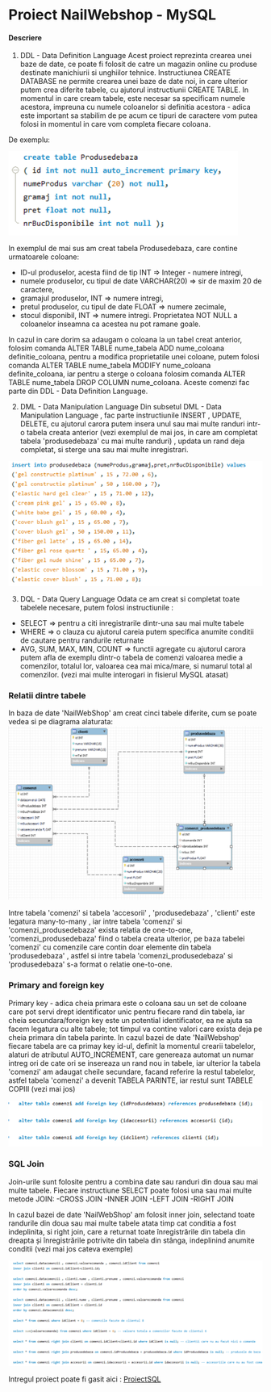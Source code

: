 # Proiect NailWebshop - MySQL

#### Descriere

1. DDL - Data Definition Language
Acest proiect reprezinta crearea unei baze de date, ce poate fi folosit de catre un magazin online cu produse destinate manichiurii si unghiilor tehnice.
Instructiunea CREATE DATABASE ne permite crearea unei baze de date noi, in care ulterior putem crea diferite tabele, cu ajutorul instructiunii CREATE TABLE. 
In momentul in care cream tabele, este necesar sa specificam numele acestora, impreuna cu numele coloanelor si definitia acestora - adica este important sa stabilim de pe acum
ce tipuri de caractere vom putea folosi in momentul in care vom completa fiecare coloana.

De exemplu:

![exemplu creare tabel](https://github.com/AnettaB91/NailWebshop_MySQL/blob/main/exemplu%20creare%20tabel.png)

In exemplul de mai sus am creat tabela Produsedebaza, care contine urmatoarele coloane:
- ID-ul produselor, acesta fiind de tip INT => Integer - numere intregi,
- numele produselor, cu tipul de date VARCHAR(20) => sir de maxim 20 de caractere,
- gramajul produselor, INT => numere intregi,
- pretul produselor, cu tipul de date FLOAT => numere zecimale,
- stocul disponibil, INT => numere intregi.
Proprietatea NOT NULL a coloanelor inseamna ca acestea nu pot ramane goale.

In cazul in care dorim sa adaugam o coloana la un tabel creat anterior, folosim comanda ALTER TABLE nume_tabela ADD nume_coloana definitie_coloana, 
pentru a modifica proprietatile unei coloane, putem folosi comanda ALTER TABLE nume_tabela MODIFY nume_coloana definite_coloana, iar pentru a sterge o coloana folosim comanda
ALTER TABLE nume_tabela DROP COLUMN nume_coloana. Aceste comenzi fac parte din DDL - Data Definition Language.

2. DML - Data Manipulation Language
Din subsetul DML - Data Manipulation Language , fac parte instructiunile INSERT , UPDATE, DELETE, cu ajutorul carora putem insera unul sau mai multe randuri intr-o tabela creata anterior
(vezi exemplul de mai jos, in care am completat tabela 'produsedebaza' cu mai multe randuri) , updata un rand deja completat, si sterge una sau mai multe inregistrari.

![exemplu completare tabela](https://github.com/AnettaB91/NailWebshop_MySQL/blob/main/completare%20tabela%20produsedebaza.png)

3. DQL - Data Query Language
Odata ce am creat si completat toate tabelele necesare, putem folosi instructiunile :
- SELECT => pentru a citi inregistrarile dintr-una sau mai multe tabele
- WHERE => o clauza cu ajutorul careia putem specifica anumite conditii de cautare pentru randurile returnate
- AVG, SUM, MAX, MIN, COUNT => functii agregate cu ajutorul carora putem afla de exemplu dintr-o tabela de comenzi valoarea medie a comenzilor, totalul lor, valoarea cea mai mica/mare,
  si numarul total al comenzilor.
(vezi mai multe interogari in fisierul MySQL atasat)

### Relatii dintre tabele
In baza de date 'NailWebShop' am creat cinci tabele diferite, cum se poate vedea si pe diagrama alaturata:
![diagram](https://github.com/AnettaB91/NailWebshop_MySQL/blob/main/diagram_mysql.png)

Intre tabela 'comenzi' si tabela 'accesorii' , 'produsedebaza' , 'clienti' este legatura many-to-many , iar intre tabela 'comenzi' si 'comenzi_produsedebaza' exista relatia de 
one-to-one, 'comenzi_produsedebaza' fiind o tabela creata ulterior, pe baza tabelei 'comenzi' cu comenzile care contin doar elemente din tabela 'produsedebaza' , astfel si intre tabela
'comenzi_produsedebaza' si 'produsedebaza' s-a format o relatie one-to-one.

### Primary and foreign key
Primary key - adica cheia primara este o coloana sau un set de coloane care pot servi drept identificator unic pentru fiecare rand din tabela, 
iar cheia secundara/foreign key este un potential identificator, ea ne ajuta sa facem legatura cu alte tabele; tot timpul va contine valori care exista deja pe cheia primara din 
tabela parinte. 
In cazul bazei de date 'NailWebshop' fiecare tabela are ca primay key id-ul, definit la momentul crearii tabelelor, alaturi de atributul AUTO_INCREMENT, care genereaza automat un numar
intreg ori de cate ori se insereaza un rand nou in tabele, iar ulterior la tabela 'comenzi' am adaugat cheile secundare, facand referire la restul tabelelor, astfel tabela 'comenzi' a
devenit TABELA PARINTE, iar restul sunt TABELE COPIII (vezi mai jos)

![foreign key](https://github.com/AnettaB91/NailWebshop_MySQL/blob/main/adaugare%20foreign%20key.png)

### SQL Join
Join-urile sunt folosite pentru a combina date sau randuri din doua sau mai multe tabele. Fiecare instructiune SELECT poate folosi una sau mai multe metode JOIN:
-CROSS JOIN
-INNER JOIN
-LEFT JOIN
-RIGHT JOIN

In cazul bazei de date 'NailWebShop' am folosit inner join, selectand toate randurile din doua sau mai multe tabele atata timp cat conditia a fost indeplinita, si right join, 
care a returnat toate înregistrările din tabela din dreapta și înregistrările potrivite din tabela din stânga, indeplinind anumite conditii (vezi mai jos cateva exemple)

![join](https://github.com/AnettaB91/NailWebshop_MySQL/blob/main/inner%20si%20right%20join.png)

Intregul proiect poate fi gasit aici : [ProiectSQL](https://github.com/AnettaB91/NailWebshop_MySQL/blob/main/nailwebshop.sql)
